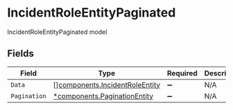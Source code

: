 # IncidentRoleEntityPaginated

IncidentRoleEntityPaginated model


## Fields

| Field                                                                            | Type                                                                             | Required                                                                         | Description                                                                      |
| -------------------------------------------------------------------------------- | -------------------------------------------------------------------------------- | -------------------------------------------------------------------------------- | -------------------------------------------------------------------------------- |
| `Data`                                                                           | [][components.IncidentRoleEntity](../../models/components/incidentroleentity.md) | :heavy_minus_sign:                                                               | N/A                                                                              |
| `Pagination`                                                                     | [*components.PaginationEntity](../../models/components/paginationentity.md)      | :heavy_minus_sign:                                                               | N/A                                                                              |